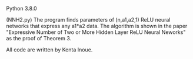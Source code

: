 Python 3.8.0

(NNH2.py)
The program finds parameters of (n,a1,a2,1) ReLU neural networks that express any a1*a2 data.
The algorithm is shown in the paper "Expressive Number of Two or More Hidden Layer ReLU Neural Neworks" as the proof of Theorem 3.

All code are written by Kenta Inoue.
